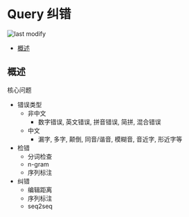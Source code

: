 Query 纠错
===
<!--START_SECTION:badge-->

![last modify](https://img.shields.io/static/v1?label=last%20modify&message=2022-12-12%2023%3A31%3A00&color=yellowgreen&style=flat-square)

<!--END_SECTION:badge-->
<!--info
top: false
hidden: false
-->

<!-- TOC -->
- [概述](#概述)
<!-- TOC -->


## 概述

核心问题
- 错误类型
    - 非中文
        - 数字错误, 英文错误, 拼音错误, 简拼, 混合错误
    - 中文
        - 漏字, 多字, 颠倒, 同音/谐音, 模糊音, 音近字, 形近字等
- 检错
    - 分词检查
    - n-gram
    - 序列标注
- 纠错
    - 编辑距离
    - 序列标注
    - seq2seq
